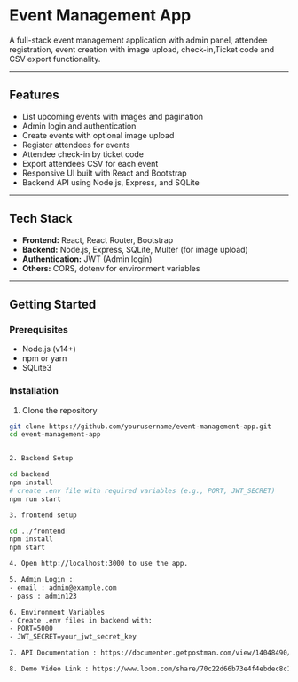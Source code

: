 # Event Management App

A full-stack event management application with admin panel, attendee registration, event creation with image upload, check-in,Ticket code and CSV export functionality.

---

## Features

- List upcoming events with images and pagination
- Admin login and authentication
- Create events with optional image upload
- Register attendees for events
- Attendee check-in by ticket code
- Export attendees CSV for each event
- Responsive UI built with React and Bootstrap
- Backend API using Node.js, Express, and SQLite

---

## Tech Stack

- **Frontend:** React, React Router, Bootstrap
- **Backend:** Node.js, Express, SQLite, Multer (for image upload)
- **Authentication:** JWT (Admin login)
- **Others:** CORS, dotenv for environment variables

---

## Getting Started

### Prerequisites

- Node.js (v14+)
- npm or yarn
- SQLite3

### Installation

1. Clone the repository

```bash
git clone https://github.com/yourusername/event-management-app.git
cd event-management-app


2. Backend Setup

cd backend
npm install
# create .env file with required variables (e.g., PORT, JWT_SECRET)
npm run start

3. frontend setup

cd ../frontend
npm install
npm start

4. Open http://localhost:3000 to use the app.

5. Admin Login :
- email : admin@example.com
- pass : admin123

6. Environment Variables
- Create .env files in backend with:
- PORT=5000
- JWT_SECRET=your_jwt_secret_key

7. API Documentation : https://documenter.getpostman.com/view/14048490/2sB3BEnA2V

8. Demo Video Link : https://www.loom.com/share/70c22d66b73e4f4ebdec8c1da4c510d4?sid=ed804bb6-eda5-4f05-a48b-1bf2003bde44